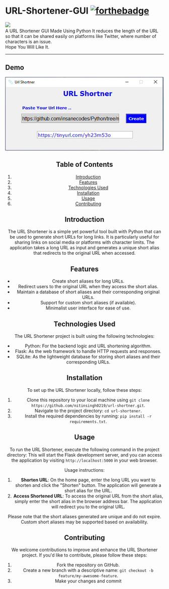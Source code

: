 # URL-Shortener-GUI [![forthebadge](https://forthebadge.com/images/badges/made-with-python.svg)](https://forthebadge.com)
![](https://visitor-badge.glitch.me/badge?page_id=insanecodes.URL-Shortener-GUI)
<br>
A URL Shortener GUI Made Using Python 
It reduces the length of the URL so that it can be shared easily on platforms like Twitter, where number of characters is an issue.<br>
Hope You Will Like It.


---
## Demo
<img src="demo.PNG">

<div align="center">

## Table of Contents
1. [Introduction](#introduction)
2. [Features](#features)
3. [Technologies Used](#technologies-used)
4. [Installation](#installation)
5. [Usage](#usage)
6. [Contributing](#contributing)

## Introduction

The URL Shortener is a simple yet powerful tool built with Python that can be used to generate short URLs for long links. It is particularly useful for sharing links on social media or platforms with character limits. The application takes a long URL as input and generates a unique short alias that redirects to the original URL when accessed.

## Features

- Create short aliases for long URLs.
- Redirect users to the original URL when they access the short alias.
- Maintain a database of short aliases and their corresponding original URLs.
- Support for custom short aliases (if available).
- Minimalist user interface for ease of use.

## Technologies Used

The URL Shortener project is built using the following technologies:

- Python: For the backend logic and URL shortening algorithm.
- Flask: As the web framework to handle HTTP requests and responses.
- SQLite: As the lightweight database for storing short aliases and their corresponding URLs.

## Installation

To set up the URL Shortener locally, follow these steps:

1. Clone this repository to your local machine using `git clone https://github.com/nitinsingh0219/url-shortner.git`.
2. Navigate to the project directory: `cd url-shortener`.
3. Install the required dependencies by running: `pip install -r requirements.txt`.

## Usage

To run the URL Shortener, execute the following command in the project directory:
This will start the Flask development server, and you can access the application by visiting `http://localhost:5000` in your web browser.

Usage instructions:

1. **Shorten URL**: On the home page, enter the long URL you want to shorten and click the "Shorten" button. The application will generate a short alias for the URL.
2. **Access Shortened URL**: To access the original URL from the short alias, simply enter the short alias in the browser address bar. The application will redirect you to the original URL.

Please note that the short aliases generated are unique and do not expire. Custom short aliases may be supported based on availability.

## Contributing

We welcome contributions to improve and enhance the URL Shortener project. If you'd like to contribute, please follow these steps:

1. Fork the repository on GitHub.
2. Create a new branch with a descriptive name: `git checkout -b feature/my-awesome-feature`.
3. Make your changes and commit
